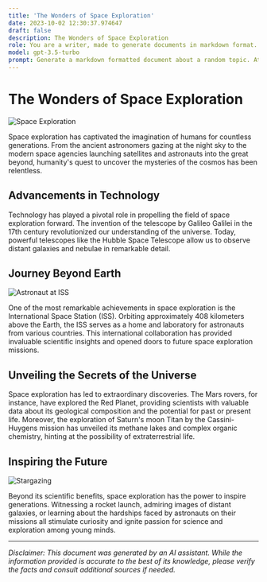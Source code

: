 ```yaml
---
title: 'The Wonders of Space Exploration'
date: 2023-10-02 12:30:37.974647
draft: false
description: The Wonders of Space Exploration
role: You are a writer, made to generate documents in markdown format. It is very important that all of the documents you generate are in valid markdown format.
model: gpt-3.5-turbo
prompt: Generate a markdown formatted document about a random topic. At the bottom, include a disclaimer explaining that the document was generated by you. The first line of the document should be the title. Make sure that the entire document is in proper markdown format, using a mix of various tags to make the document visually appealing.
---
```


# The Wonders of Space Exploration

![Space Exploration](https://www.nasa.gov/sites/default/files/styles/full_width_feature/public/thumbnails/image/dscovrepic_0_0.jpg)

Space exploration has captivated the imagination of humans for countless generations. From the ancient astronomers gazing at the night sky to the modern space agencies launching satellites and astronauts into the great beyond, humanity's quest to uncover the mysteries of the cosmos has been relentless.

## Advancements in Technology

Technology has played a pivotal role in propelling the field of space exploration forward. The invention of the telescope by Galileo Galilei in the 17th century revolutionized our understanding of the universe. Today, powerful telescopes like the Hubble Space Telescope allow us to observe distant galaxies and nebulae in remarkable detail.

## Journey Beyond Earth

![Astronaut at ISS](https://www.nasa.gov/sites/default/files/styles/full_width_feature/public/thumbnails/image/iss042e340851_1.jpg)

One of the most remarkable achievements in space exploration is the International Space Station (ISS). Orbiting approximately 408 kilometers above the Earth, the ISS serves as a home and laboratory for astronauts from various countries. This international collaboration has provided invaluable scientific insights and opened doors to future space exploration missions.

## Unveiling the Secrets of the Universe

Space exploration has led to extraordinary discoveries. The Mars rovers, for instance, have explored the Red Planet, providing scientists with valuable data about its geological composition and the potential for past or present life. Moreover, the exploration of Saturn's moon Titan by the Cassini-Huygens mission has unveiled its methane lakes and complex organic chemistry, hinting at the possibility of extraterrestrial life.

## Inspiring the Future

![Stargazing](https://www.nasa.gov/sites/default/files/styles/full_width_feature/public/thumbnails/image/pia22564-main.jpg)

Beyond its scientific benefits, space exploration has the power to inspire generations. Witnessing a rocket launch, admiring images of distant galaxies, or learning about the hardships faced by astronauts on their missions all stimulate curiosity and ignite passion for science and exploration among young minds.

---

*Disclaimer: This document was generated by an AI assistant. While the information provided is accurate to the best of its knowledge, please verify the facts and consult additional sources if needed.*